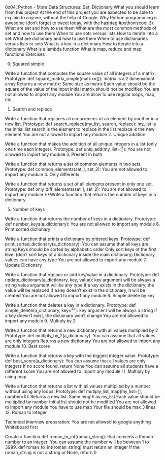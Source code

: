 0x04. Python - More Data Structures: Set, Dictionary
What you should learn from this project
At the end of this project you are expected to be able to explain to
anyone, without the help of Google:
Why Python programming is awesome (don’t forget to tweet today, with the hashtag #pythoniscool :))
What are set and how to use them
What are the most common methods of set and how to use them
When to use sets versus lists
How to iterate into a set
What are dictionary and how to use them
When to use dictionaries versus lists or sets
What is a key in a dictionary
How to iterate into a dictionary
What is a lambda function
What is map, reduce and map functions
Exercises

0. Squared simple

 Write a function that computes the square value of all integers of
 a matrix.
Prototype: def square_matrix_simple(matrix=[]): matrix is a 2 dimensional array
Returns a new matrix:
Same size as matrix
Each value should be the square of the value of the input
Initial matrix should not be modified
You are not allowed to import any module
You are allow to use regular loops, map, etc.
1. Search and replace

 Write a function that replaces all occurrences of an element by
 another in a new list.
Prototype: def search_replace(my_list, search, replace): my_list is the initial list
search is the element to replace in the list replace is the new element
You are not allowed to import any module
2. Unique addition

 Write a function that makes the addition of all unique integers
 in a list (only one time each integer).
Prototype: def uniq_add(my_list=[]):
You are not allowed to import any module
3. Present in both

 Write a function that returns a set of common elements in two sets.
Prototype: def common_elements(set_1, set_2):
You are not allowed to import any module
4. Only differents

 Write a function that returns a set of all elements present in only one set.
Prototype: def only_diff_elements(set_1, set_2):
You are not allowed to import any module
**Write a function that returns the number of keys in a dictionary.

5. Number of keys

 Write a function that returns the number of keys in a dictionary.
Prototype: def number_keys(a_dictionary):
You are not allowed to import any module
6. Print sorted dictionary

 Write a function that prints a dictionary by ordered keys.
Prototype: def print_sorted_dictionary(a_dictionary):
You can assume that all keys are string
Keys should be sorted by alphabetic order
Only sort keys of the first level (don’t sort keys of a dictionary inside the main dictionary)
Dictionary values can have any type
You are not allowed to import any module
7. Update Dictionary

 Write a function that replace or add key/value in a dictionary.
Prototype: def update_dictionary(a_dictionary, key, value):
key argument will be always a string
value argument will be any type
If a key exists in the dictionary, the value will be replaced
If a key doesn’t exist in the dictionary, it will be created
You are not allowed to import any module
8. Simple delete by key

 Write a function that deletes a key in a dictionary.
Prototype: def simple_delete(a_dictionary, key=""):
key argument will be always a string
If a key doesn’t exist, the dictionary won’t change
You are not allowed to import any module
9. Multiply by 2

 Write a function that returns a new dictionary with all values
 multiplied by 2
Prototype: def multiply_by_2(a_dictionary):
You can assume that all values are only integers
Returns a new dictionary
You are not allowed to import any module
10. Best score

Write a function that returns a key with the biggest integer value.
Prototype: def best_score(a_dictionary):
You can assume that all values are only integers
If no score found, return None
You can assume all students have a different score
You are not allowed to import any module
11. Multiply by using map

  Write a function that returns a list with all values multiplied
  by a number without using any loops.
Prototype: def mutiply_list_map(my_list=[], number=0):
Returns a new list:
Same length as my_list
Each value should be multiplied by number
Initial list should not be modified
You are not allowed to import any module
You have to use map
Your file should be max 3 lines
12. Roman to Integer

  Technical interview preparation:
  You are not allowed to google anything
  Whiteboard first

  Create a function def roman_to_int(roman_string):
  that converts a Roman number to an integer.
You can assume the number will be between 1 to 3999. def roman_to_int(roman_string) must return an integer
If the roman_string is not a string or None, return 0
